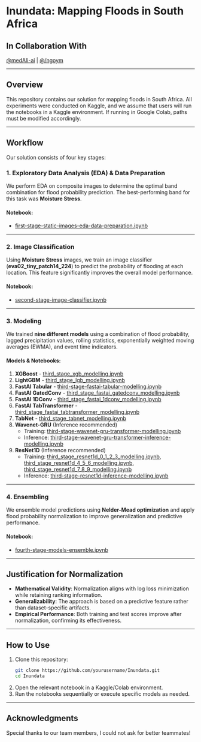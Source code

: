 # Inundata: Mapping Floods in South Africa

## In Collaboration With
[@medAli-ai](#) | [@/ngoym](#)

---

## Overview
This repository contains our solution for mapping floods in South Africa. All experiments were conducted on Kaggle, and we assume that users will run the notebooks in a Kaggle environment. If running in Google Colab, paths must be modified accordingly.

---

## Workflow
Our solution consists of four key stages:

### 1. Exploratory Data Analysis (EDA) & Data Preparation
We perform EDA on composite images to determine the optimal band combination for flood probability prediction. The best-performing band for this task was **Moisture Stress**.

#### Notebook:
- [first-stage-static-images-eda-data-preparation.ipynb](first-stage-static-images-eda-data-preparation.ipynb)

---

### 2. Image Classification
Using **Moisture Stress** images, we train an image classifier (**eva02_tiny_patch14_224**) to predict the probability of flooding at each location. This feature significantly improves the overall model performance.

#### Notebook:
- [second-stage-image-classifier.ipynb](second-stage-image-classifier.ipynb)

---

### 3. Modeling
We trained **nine different models** using a combination of flood probability, lagged precipitation values, rolling statistics, exponentially weighted moving averages (EWMA), and event time indicators.

#### Models & Notebooks:
1. **XGBoost** - [third_stage_xgb_modelling.ipynb](third_stage_xgb_modelling.ipynb)
2. **LightGBM** - [third_stage_lgb_modelling.ipynb](third_stage_lgb_modelling.ipynb)
3. **FastAI Tabular** - [third-stage-fastai-tabular-modelling.ipynb](third-stage-fastai-tabular-modelling.ipynb)
4. **FastAI GatedConv** - [third_stage_fastai_gatedconv_modelling.ipynb](third_stage_fastai_gatedconv_modelling.ipynb)
5. **FastAI 1DConv** - [third_stage_fastai_1dconv_modelling.ipynb](third_stage_fastai_1dconv_modelling.ipynb)
6. **FastAI TabTransformer** - [third_stage_fastai_tabtransformer_modelling.ipynb](third_stage_fastai_tabtransformer_modelling.ipynb)
7. **TabNet** - [third_stage_tabnet_modelling.ipynb](third_stage_tabnet_modelling.ipynb)
8. **Wavenet-GRU** (Inference recommended)  
   - Training: [third-stage-wavenet-gru-transformer-modelling.ipynb](third-stage-wavenet-gru-transformer-modelling.ipynb)  
   - Inference: [third-stage-wavenet-gru-transformer-inference-modelling.ipynb](third-stage-wavenet-gru-transformer-inference-modelling.ipynb)
9. **ResNet1D** (Inference recommended)  
   - Training: [third_stage_resnet1d_0_1_2_3_modelling.ipynb](third_stage_resnet1d_0_1_2_3_modelling.ipynb), [third_stage_resnet1d_4_5_6_modelling.ipynb](third_stage_resnet1d_4_5_6_modelling.ipynb), [third_stage_resnet1d_7_8_9_modelling.ipynb](third_stage_resnet1d_7_8_9_modelling.ipynb)  
   - Inference: [third-stage-resnet1d-inference-modelling.ipynb](third-stage-resnet1d-inference-modelling.ipynb)

---

### 4. Ensembling
We ensemble model predictions using **Nelder-Mead optimization** and apply flood probability normalization to improve generalization and predictive performance.

#### Notebook:
- [fourth-stage-models-ensemble.ipynb](fourth-stage-models-ensemble.ipynb)

---

## Justification for Normalization
- **Mathematical Validity**: Normalization aligns with log loss minimization while retaining ranking information.
- **Generalizability**: The approach is based on a predictive feature rather than dataset-specific artifacts.
- **Empirical Performance**: Both training and test scores improve after normalization, confirming its effectiveness.

---

## How to Use
1. Clone this repository:
   ```bash
   git clone https://github.com/yourusername/Inundata.git
   cd Inundata
   ```
2. Open the relevant notebook in a Kaggle/Colab environment.
3. Run the notebooks sequentially or execute specific models as needed.

---

## Acknowledgments
Special thanks to our team members, I could not ask for better teammates!
